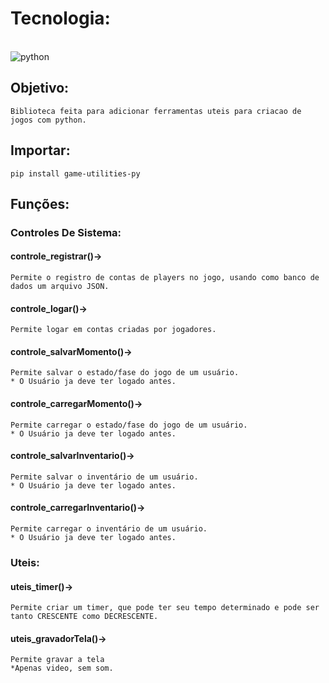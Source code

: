 # Tecnologia:
<div style="display: inline_block"><br/> 
    <img align="center" alt="python" src="https://img.shields.io/badge/Python-14354C?style=for-the-badge&logo=python&logoColor=white"/>

</div>

## Objetivo:

    Biblioteca feita para adicionar ferramentas uteis para criacao de jogos com python.

## Importar:

    pip install game-utilities-py

## Funções:

### Controles De Sistema:

#### controle_registrar()->
    Permite o registro de contas de players no jogo, usando como banco de dados um arquivo JSON.

#### controle_logar()->
    Permite logar em contas criadas por jogadores.

#### controle_salvarMomento()->
    Permite salvar o estado/fase do jogo de um usuário.
    * O Usuário ja deve ter logado antes.

#### controle_carregarMomento()->
    Permite carregar o estado/fase do jogo de um usuário.
    * O Usuário ja deve ter logado antes.

#### controle_salvarInventario()->
    Permite salvar o inventário de um usuário.
    * O Usuário ja deve ter logado antes.

#### controle_carregarInventario()->
    Permite carregar o inventário de um usuário.
    * O Usuário ja deve ter logado antes.

### Uteis:

#### uteis_timer()->
    Permite criar um timer, que pode ter seu tempo determinado e pode ser tanto CRESCENTE como DECRESCENTE.

#### uteis_gravadorTela()->
    Permite gravar a tela
    *Apenas video, sem som.
